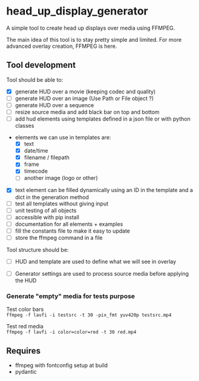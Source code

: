 # head_up_display_generator
A simple tool to create head up displays over media using FFMPEG.

The main idea of this tool is to stay pretty simple and limited. For more advanced
overlay creation, FFMPEG is here.

## Tool development
Tool should be able to:
- [x] generate HUD over a movie (keeping codec and quality)
- [ ] generate HUD over an image (Use Path or File object ?)
- [ ] generate HUD over a sequence
- [ ] resize source media and add black bar on top and bottom
- [ ] add hud elements using templates defined in a json file or with python classes
-  elements we can use in templates are:
    - [x] text
    - [x] date/time
    - [x] filename / filepath
    - [x] frame
    - [x] timecode
    - [ ] another image (logo or other) 
- [x] text element can be filled dynamically using an ID in the template and a dict in the generation method
- [ ] test all templates without giving input
- [ ] unit testing of all objects
- [ ] accessible with pip install
- [ ] documentation for all elements + examples
- [ ] fill the constants file to make it easy to update
- [ ] store the ffmpeg command in a file

Tool structure should be:
- [ ] HUD and template are used to define what we will see in overlay
- [ ] Generator settings are used to process source media before applying the HUD


### Generate "empty" media for tests purpose
Test color bars \
`ffmpeg -f lavfi -i testsrc -t 30 -pix_fmt yuv420p testsrc.mp4`

Test red media \
`ffmpeg -f lavfi -i color=color=red -t 30 red.mp4`

## Requires
- ffmpeg with fontconfig setup at build
- pydantic

